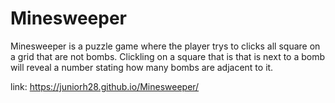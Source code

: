 # Minesweeper

Minesweeper is a puzzle game where the player trys to clicks all square on a grid that are not bombs. Clickling on a square that is  that is next to a bomb will reveal a number stating how many bombs are adjacent to it.

link:  https://juniorh28.github.io/Minesweeper/
